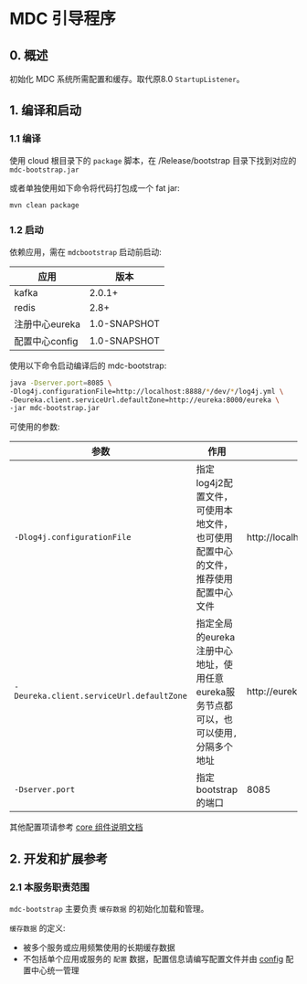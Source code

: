 # MDC 引导程序
## 0. 概述
初始化 MDC 系统所需配置和缓存。取代原8.0 `StartupListener`。

## 1. 编译和启动
### 1.1 编译
使用 cloud 根目录下的 `package` 脚本，在 /Release/bootstrap 目录下找到对应的 `mdc-bootstrap.jar`

或者单独使用如下命令将代码打包成一个 fat jar:

```bash
mvn clean package
```

### 1.2 启动
依赖应用，需在 `mdcbootstrap` 启动前启动:

| 应用 | 版本 |
|--------|--------|
|kafka|2.0.1+|
|redis|2.8+|
|注册中心eureka|1.0-SNAPSHOT|
|配置中心config|1.0-SNAPSHOT|

使用以下命令启动编译后的 mdc-bootstrap:

```bash
java -Dserver.port=8085 \
-Dlog4j.configurationFile=http://localhost:8888/*/dev/*/log4j.yml \
-Deureka.client.serviceUrl.defaultZone=http://eureka:8000/eureka \
-jar mdc-bootstrap.jar
```

可使用的参数:

| 参数 | 作用 | 默认值 |
|---|---|---|
|`-Dlog4j.configurationFile`| 指定log4j2配置文件，可使用本地文件，也可使用配置中心的文件，推荐使用配置中心文件 | http://localhost:8888/*/dev/*/log4j.yml |
|`-Deureka.client.serviceUrl.defaultZone`| 指定全局的eureka注册中心地址，使用任意eureka服务节点都可以，也可以使用`,`分隔多个地址 |http://eureka:8000/eureka|
|`-Dserver.port`| 指定bootstrap的端口| 8085|

其他配置项请参考 [core 组件说明文档](/common/core) 

## 2. 开发和扩展参考
### 2.1 本服务职责范围
`mdc-bootstrap` 主要负责 `缓存数据` 的初始化加载和管理。

`缓存数据` 的定义:
* 被多个服务或应用频繁使用的长期缓存数据
* 不包括单个应用或服务的 `配置` 数据，配置信息请编写配置文件并由 [config](././center/config) 配置中心统一管理